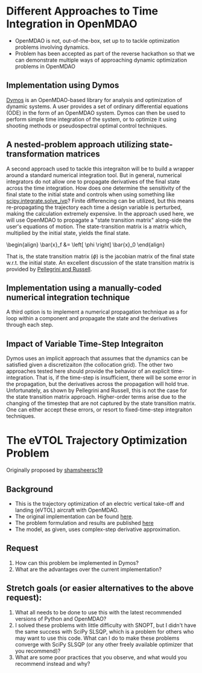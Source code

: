 # Different Approaches to Time Integration in OpenMDAO

* OpenMDAO is not, out-of-the-box, set up to to tackle optimization problems involving dynamics.
* Problem has been accepted as part of the reverse hackathon so that we can demonstrate multiple ways of approaching dynamic optimization problems in OpenMDAO

## Implementation using Dymos

[Dymos](https://github.com/OpenMDAO/dymos) is an OpenMDAO-based library for analysis and optimization of dynamic systems.
A user provides a set of ordinary differential equations (ODE) in the form of an OpenMDAO system.
Dymos can then be used to perform simple time integration of the system, or to optimize it using shooting methods or pseudospectral optimal control techniques.

## A nested-problem approach utilizing state-transformation matrices

A second approach used to tackle this integraiton will be to build a wrapper around a standard numerical integration tool.
But in general, numerical integrators do not allow one to propagate derivatives of the final state across the time integration.
How does one determine the sensitivity of the final state to the initial state and controls when using something like [scipy.integrate.solve_ivp](https://docs.scipy.org/doc/scipy/reference/generated/scipy.integrate.solve_ivp.html)?
Finite differencing can be utilized, but this means re-propagating the trajectory each time a design variable is perturbed, making the calculation extremely expensive.
In the approach used here, we will use OpenMDAO to propagate a "state transition matrix" along-side the user's equations of motion.
The state-transition matrix is a matrix which, multiplied by the initial state, yields the final state.

\begin{align}
    \bar{x}_f &= \left[ \phi \right] \bar{x}_0
\end{align}

That is, the state transition matrix ($\phi$) is the jacobian matrix of the final state w.r.t. the initial state.
An excellent discussion of the state transition matrix is provided by [Pellegrini and Russell](https://www.researchgate.net/publication/281440699_On_the_Accuracy_of_Trajectory_State-Transition_Matrices).

## Implementation using a manually-coded numerical integration technique

A third option is to implement a numerical propagation technique as a for loop within a component and propagate the state and the derivatives through each step.

## Impact of Variable Time-Step Integraiton

Dymos uses an implicit approach that assumes that the dynamics can be satisfied given a discretizaiton (the collocation grid).
The other two approaches tested here should provide the behavior of an explicit time-integration.
That is, if the time-step is insufficient, there will be some error in the propagation, but the derivatives across the propagation will hold true.
Unfortunately, as shown by Pellegrini and Russell, this is not the case for the state transition matrix approach.
Higher-order terms arise due to the changing of the timestep that are not captured by the state transition matrix.
One can either accept these errors, or resort to fixed-time-step integraiton techniques.

# The eVTOL Trajectory Optimization Problem

Originally proposed by [shamsheersc19](https://github.com/shamsheersc19)

## Background

* This is the trajectory optimization of an electric vertical take-off and landing (eVTOL) aircraft with OpenMDAO.
* The original implementation can be found [here](https://bitbucket.org/shamsheersc19/tilt_wing_evtol_takeoff).
* The problem formulation and results are published [here](https://www.researchgate.net/publication/337259571_Tilt-Wing_eVTOL_Takeoff_Trajectory_Optimization)
* The model, as given, uses complex-step derivative approximation.

## Request

1) How can this problem be implemented in Dymos?
2) What are the advantages over the current implementation?

## Stretch goals (or easier alternatives to the above request):
1) What all needs to be done to use this with the latest recommended versions of Python and OpenMDAO?
2) I solved these problems with little difficulty with SNOPT, but I didn't have the same success with SciPy SLSQP, which is a problem for others who may want to use this code. What can I do to make these problems converge with SciPy SLSQP (or any other freely available optimizer that you recommend)?
3) What are some poor practices that you observe, and what would you recommend instead and why?
